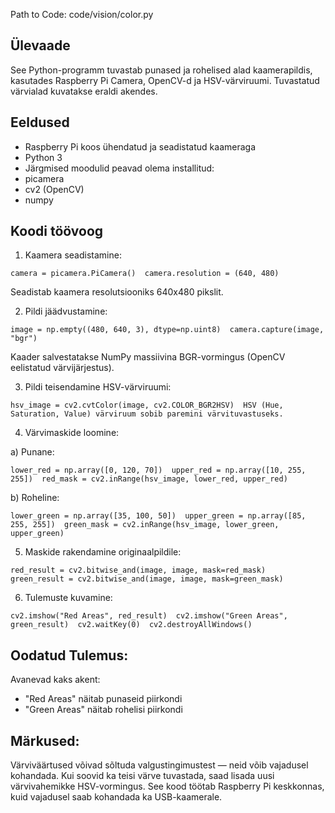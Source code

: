 Path to Code: code/vision/color.py 

## Ülevaade 
See Python-programm tuvastab punased ja rohelised alad kaamerapildis, kasutades Raspberry Pi Camera, OpenCV-d ja HSV-värviruumi. Tuvastatud värvialad kuvatakse eraldi akendes. 


## Eeldused

- Raspberry Pi koos ühendatud ja seadistatud kaameraga
- Python 3 
- Järgmised moodulid peavad olema installitud: 
 -  picamera 
 - cv2 (OpenCV) 
 - numpy 

## Koodi töövoog 

1. Kaamera seadistamine: 

`camera = picamera.PiCamera() 
camera.resolution = (640, 480)`
 
Seadistab kaamera resolutsiooniks 640x480 pikslit. 


2. Pildi jäädvustamine: 

`image = np.empty((480, 640, 3), dtype=np.uint8) 
camera.capture(image, "bgr") `

Kaader salvestatakse NumPy massiivina BGR-vormingus (OpenCV eelistatud värvijärjestus). 


3. Pildi teisendamine HSV-värviruumi: 

`hsv_image = cv2.cvtColor(image, cv2.COLOR_BGR2HSV) 
HSV (Hue, Saturation, Value) värviruum sobib paremini värvituvastuseks. `


4. Värvimaskide loomine: 

a) Punane: 

`lower_red = np.array([0, 120, 70]) 
upper_red = np.array([10, 255, 255]) 
red_mask = cv2.inRange(hsv_image, lower_red, upper_red) `

b) Roheline: 

`lower_green = np.array([35, 100, 50]) 
upper_green = np.array([85, 255, 255]) 
green_mask = cv2.inRange(hsv_image, lower_green, upper_green)`
 

5. Maskide rakendamine originaalpildile: 

`red_result = cv2.bitwise_and(image, image, mask=red_mask) 
green_result = cv2.bitwise_and(image, image, mask=green_mask) `


6. Tulemuste kuvamine: 

`cv2.imshow("Red Areas", red_result) 
cv2.imshow("Green Areas", green_result) 
cv2.waitKey(0) 
cv2.destroyAllWindows() `


## Oodatud Tulemus:
Avanevad kaks akent: 
- "Red Areas" näitab punaseid piirkondi 
- "Green Areas" näitab rohelisi piirkondi 

## Märkused:

Värviväärtused võivad sõltuda valgustingimustest — neid võib vajadusel kohandada. 
Kui soovid ka teisi värve tuvastada, saad lisada uusi värvivahemikke HSV-vormingus. 
See kood töötab Raspberry Pi keskkonnas, kuid vajadusel saab kohandada ka USB-kaamerale. 
